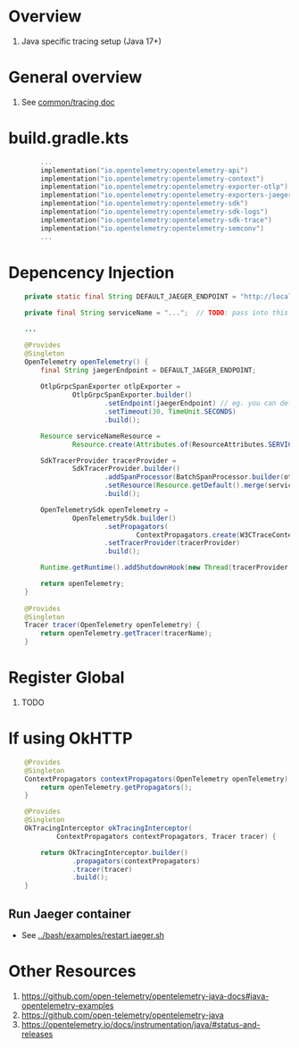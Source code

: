 # Overview

1. Java specific tracing setup (Java 17+)

# General overview

1. See [common/tracing doc](../common/observability/tracing.md)

# build.gradle.kts

```build.gradle.kts
        ...
        implementation("io.opentelemetry:opentelemetry-api")
        implementation("io.opentelemetry:opentelemetry-context")
        implementation("io.opentelemetry:opentelemetry-exporter-otlp")
        implementation("io.opentelemetry:opentelemetry-exporters-jaeger")
        implementation("io.opentelemetry:opentelemetry-sdk")
        implementation("io.opentelemetry:opentelemetry-sdk-logs")
        implementation("io.opentelemetry:opentelemetry-sdk-trace")
        implementation("io.opentelemetry:opentelemetry-semconv")
        ...
```

# Depencency Injection

```java
    private static final String DEFAULT_JAEGER_ENDPOINT = "http://localhost:4317";
    
    private final String serviceName = "...";  // TODO: pass into this guice module

    ...

    @Provides
    @Singleton
    OpenTelemetry openTelemetry() {
        final String jaegerEndpoint = DEFAULT_JAEGER_ENDPOINT;
    
        OtlpGrpcSpanExporter otlpExporter =
                OtlpGrpcSpanExporter.builder()
                        .setEndpoint(jaegerEndpoint) // eg. you can default to DEFAULT_JAEGER_ENDPOINT
                        .setTimeout(30, TimeUnit.SECONDS)
                        .build();

        Resource serviceNameResource =
                Resource.create(Attributes.of(ResourceAttributes.SERVICE_NAME, serviceName));

        SdkTracerProvider tracerProvider =
                SdkTracerProvider.builder()
                        .addSpanProcessor(BatchSpanProcessor.builder(otlpExporter).build())
                        .setResource(Resource.getDefault().merge(serviceNameResource))
                        .build();

        OpenTelemetrySdk openTelemetry =
                OpenTelemetrySdk.builder()
                        .setPropagators(
                                ContextPropagators.create(W3CTraceContextPropagator.getInstance()))
                        .setTracerProvider(tracerProvider)
                        .build();

        Runtime.getRuntime().addShutdownHook(new Thread(tracerProvider::close));

        return openTelemetry;
    }
    
    @Provides
    @Singleton
    Tracer tracer(OpenTelemetry openTelemetry) {
        return openTelemetry.getTracer(tracerName);
    }
```

# Register Global

1. TODO

# If using OkHTTP

```java
    @Provides
    @Singleton
    ContextPropagators contextPropagators(OpenTelemetry openTelemetry) {
        return openTelemetry.getPropagators();
    }

    @Provides
    @Singleton
    OkTracingInterceptor okTracingInterceptor(
            ContextPropagators contextPropagators, Tracer tracer) {

        return OkTracingInterceptor.builder()
                .propagators(contextPropagators)
                .tracer(tracer)
                .build();
    }
```

## Run Jaeger container

- See [../bash/examples/restart.jaeger.sh](https://github.com/wcarmon/docs/blob/main/bash/examples/restart.jaeger.sh)

# Other Resources

1. https://github.com/open-telemetry/opentelemetry-java-docs#java-opentelemetry-examples
1. https://github.com/open-telemetry/opentelemetry-java
1. https://opentelemetry.io/docs/instrumentation/java/#status-and-releases
